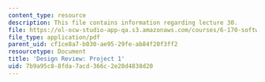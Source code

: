 ```yaml
---
content_type: resource
description: This file contains information regarding lecture 30.
file: https://ol-ocw-studio-app-qa.s3.amazonaws.com/courses/6-170-software-studio-spring-2013/7b9a95c88fda7acd366c2e28d4838d20_MIT6_170S13_30-p1-des-rw.pdf
file_type: application/pdf
parent_uid: cf1ce8a7-b030-ae95-29fe-ab84f20f3ff2
resourcetype: Document
title: 'Design Review: Project 1'
uid: 7b9a95c8-8fda-7acd-366c-2e28d4838d20
---
```

